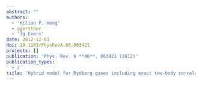 ```yaml
---
abstract: ""
authors:
  - 'Kilian P. Heeg'
  - gaerttner
  - 'J̈̊g Evers'
date: 2012-12-01
doi: 10.1103/PhysRevA.86.063421
projects: []
publication: 'Phys. Rev. A **86**, 063421 (2012)'
publication_types:
  - 2
title: 'Hybrid model for Rydberg gases including exact two-body correlations'
---
```

